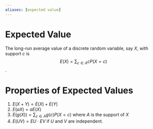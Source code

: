 ```yaml
---
aliases: [expected value]
---
```


# Expected Value
The long-run average value of a discrete random variable, say $X$, with support $c$ is $$E(X) = \sum_{c{\in}A}{c}{P(X=c)}$$.



# Properties of Expected Values
1)  $E(X+Y) = E(X) + E(Y)$
2) $E(aX) = aE(X)$
3) $E(g(X)) = \sum_{c{\in}A}{g(c)}{P(X=c)}$ where $A$ is the support of $X$
4) $E(UV) = EU{\cdot}EV$ if $U$ and $V$ are independent.